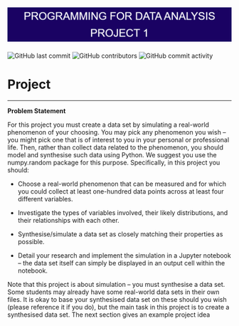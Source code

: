 ![Banner Image](./markdown-image-files/PROGRAMMING_FOR_DATA_ANALYSIS_PROJECT_1.png)
---
![GitHub last commit](https://img.shields.io/github/last-commit/damienfarrell/prog-data-p1)
![GitHub contributors](https://img.shields.io/github/contributors/damienfarrell/prog-data-p1)
![GitHub commit activity](https://img.shields.io/github/commit-activity/w/damienfarrell/prog-data-p1)

# Project
---

**Problem Statement**

For this project you must create a data set by simulating a real-world phenomenon of your choosing. You may pick any phenomenon you wish – you might pick one that is of interest to you in your personal or professional life. Then, rather than collect data related to the phenomenon, you should model and synthesise such data using Python. We suggest you use the numpy.random package for this purpose.
Specifically, in this project you should:

- Choose a real-world phenomenon that can be measured and for which you could collect at least one-hundred data points across at least four different variables.

- Investigate the types of variables involved, their likely distributions, and their relationships with each other.

- Synthesise/simulate a data set as closely matching their properties as possible.

- Detail your research and implement the simulation in a Jupyter notebook – the data set itself can simply be displayed in an output cell within the notebook.

Note that this project is about simulation – you must synthesise a data set. Some students may already have some real-world data sets in their own files. It is okay to base your synthesised data set on these should you wish (please reference it if you do), but the main task in this project is to create a synthesised data set. The next section gives an example project idea